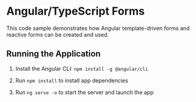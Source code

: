# Angular/TypeScript Forms

This code sample demonstrates how Angular template-driven forms and 
reactive forms can be created and used.

## Running the Application

1. Install the Angular CLI: `npm install -g @angular/cli`

1. Run `npm install` to install app dependencies

1. Run `ng serve -o` to start the server and launch the app
